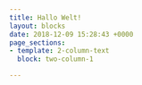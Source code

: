 ```yaml
---
title: Hallo Welt!
layout: blocks
date: 2018-12-09 15:28:43 +0000
page_sections:
- template: 2-column-text
  block: two-column-1

---
```

